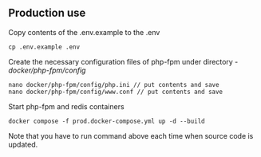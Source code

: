 ## Production use

Copy contents of the .env.example to the .env
```
cp .env.example .env
```

Create the necessary configuration files of php-fpm under directory - _docker/php-fpm/config_
```
nano docker/php-fpm/config/php.ini // put contents and save
nano docker/php-fpm/config/www.conf // put contents and save
```

Start php-fpm and redis containers 
```
docker compose -f prod.docker-compose.yml up -d --build
```
Note that you have to run command above each time when source code is updated.


